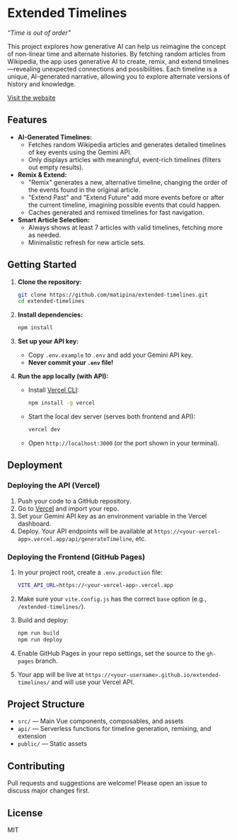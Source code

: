 # Extended Timelines

*“Time is out of order”* 

This project explores how generative AI can help us reimagine the concept of non-linear time and alternate histories. By fetching random articles from Wikipedia, the app uses generative AI to create, remix, and extend timelines—revealing unexpected connections and possibilities. Each timeline is a unique, AI-generated narrative, allowing you to explore alternate versions of history and knowledge.

[Visit the website](https://extended-timelines.vercel.app/)

## Features

- **AI-Generated Timelines:**
  - Fetches random Wikipedia articles and generates detailed timelines of key events using the Gemini API.
  - Only displays articles with meaningful, event-rich timelines (filters out empty results).
- **Remix & Extend:**
  - "Remix" generates a new, alternative timeline, changing the order of the events found in the original article.
  - "Extend Past" and "Extend Future" add more events before or after the current timeline, imagining possible events that could happen.
  - Caches generated and remixed timelines for fast navigation.
- **Smart Article Selection:**
  - Always shows at least 7 articles with valid timelines, fetching more as needed.
  - Minimalistic refresh for new article sets.


## Getting Started

1. **Clone the repository:**

   ```sh
   git clone https://github.com/matipina/extended-timelines.git
   cd extended-timelines
   ```

2. **Install dependencies:**

   ```sh
   npm install
   ```

3. **Set up your API key:**
   - Copy `.env.example` to `.env` and add your Gemini API key.
   - **Never commit your `.env` file!**

4. **Run the app locally (with API):**
   - Install [Vercel CLI](https://vercel.com/docs/cli):

     ```sh
     npm install -g vercel
     ```

   - Start the local dev server (serves both frontend and API):

     ```sh
     vercel dev
     ```

   - Open `http://localhost:3000` (or the port shown in your terminal).

## Deployment

### Deploying the API (Vercel)

1. Push your code to a GitHub repository.
2. Go to [Vercel](https://vercel.com/new) and import your repo.
3. Set your Gemini API key as an environment variable in the Vercel dashboard.
4. Deploy. Your API endpoints will be available at `https://<your-vercel-app>.vercel.app/api/generateTimeline`, etc.

### Deploying the Frontend (GitHub Pages)

1. In your project root, create a `.env.production` file:

   ```sh
   VITE_API_URL=https://<your-vercel-app>.vercel.app
   ```

2. Make sure your `vite.config.js` has the correct `base` option (e.g., `/extended-timelines/`).
3. Build and deploy:

   ```sh
   npm run build
   npm run deploy
   ```

4. Enable GitHub Pages in your repo settings, set the source to the `gh-pages` branch.
5. Your app will be live at `https://<your-username>.github.io/extended-timelines/` and will use your Vercel API.

## Project Structure

- `src/` — Main Vue components, composables, and assets
- `api/` — Serverless functions for timeline generation, remixing, and extension
- `public/` — Static assets

## Contributing

Pull requests and suggestions are welcome! Please open an issue to discuss major changes first.

## License

MIT
